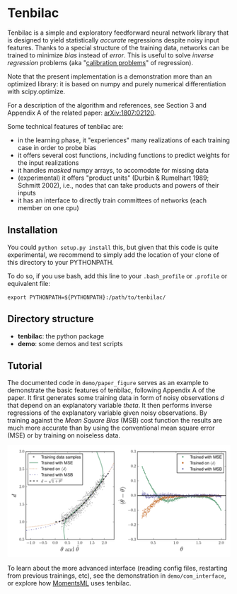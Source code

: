 Tenbilac
========

Tenbilac is a simple and exploratory feedforward neural network library that is designed to yield statistically _accurate_ regressions despite noisy input features. Thanks to a special structure of the training data, networks can be trained to minimize _bias_ instead of _error_. This is useful to solve *inverse regression* problems (aka "[calibration problems](https://en.wikipedia.org/wiki/Calibration_(statistics))" of regression).

Note that the present implementation is a demonstration more than an optimized library: it is based on numpy and purely numerical differentiation with scipy.optimize.

For a description of the algorithm and references, see Section 3 and Appendix A of the related paper: [arXiv:1807:02120](https://arxiv.org/abs/1807.02120).

Some technical features of tenbilac are:
- in the learning phase, it "experiences" many realizations of each training case in order to probe bias
- it offers several cost functions, including functions to predict weights for the input realizations
- it handles _masked_ numpy arrays, to accomodate for missing data
- (experimental) it offers "product units" (Durbin & Rumelhart 1989; Schmitt 2002), i.e., nodes that can take products and powers of their inputs
- it has an interface to directly train committees of networks (each member on one cpu)


Installation
------------

You could ``python setup.py install`` this, but given that this code is quite experimental,
we recommend to simply add the location of your clone of this directory to your PYTHONPATH.

To do so, if you use bash, add this line to your ``.bash_profile`` or ``.profile`` or equivalent file:

	export PYTHONPATH=${PYTHONPATH}:/path/to/tenbilac/



Directory structure
-------------------

- **tenbilac**: the python package
- **demo**: some demos and test scripts


Tutorial
--------

The documented code in ``demo/paper_figure`` serves as an example to demonstrate the basic features of tenbilac, following Appendix A of the paper. It first generates some training data in form of noisy observations _d_ that depend on an explanatory variable _theta_. It then performs inverse regressions of the explanatory variable given noisy observations. By training against the _Mean Square Bias_ (MSB) cost function the results are much more accurate than by using the conventional mean square error (MSE) or by training on noiseless data.

![Demo figure](/demo/paper_figure/paper_figure.png)

To learn about the more advanced interface (reading config files, restarting from previous trainings, etc), see the demonstration in ``demo/com_interface``, or explore how [MomentsML](https://github.com/mtewes/momentsml) uses tenbilac.

 
